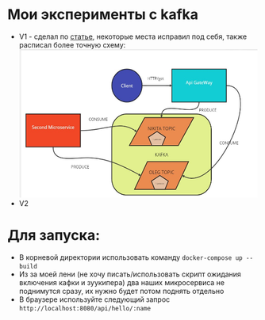 #  Мои эксперименты с kafka 
* V1 - сделал по [статье](https://habr.com/ru/articles/764582/), некоторые места исправил под себя,
также расписал более точную схему: <img src="https://github.com/Murolando/kafka-tests/blob/main/schemas/v1.jpg" width="500" height="300" />
* V2




# Для запуска:
* В корневой директории использовать команду ``docker-compose up --build``
* Из за моей лени (не хочу писать/использовать скрипт ожидания включения кафки и зуукипера) два наших микросервиса не поднимутся сразу, их нужно будет потом поднять отдельно
* В браузере используйте следующий запрос ``http://localhost:8080/api/hello/:name``
